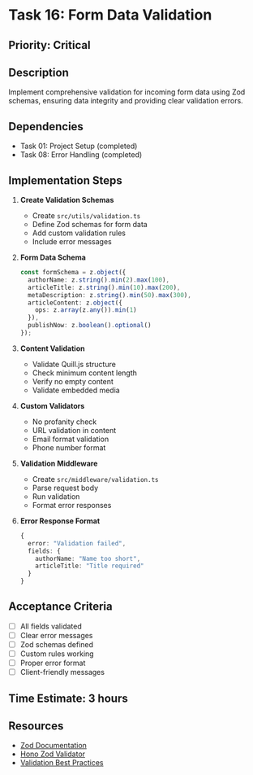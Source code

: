 # Task 16: Form Data Validation

## Priority: Critical

## Description
Implement comprehensive validation for incoming form data using Zod schemas, ensuring data integrity and providing clear validation errors.

## Dependencies
- Task 01: Project Setup (completed)
- Task 08: Error Handling (completed)

## Implementation Steps

1. **Create Validation Schemas**
   - Create `src/utils/validation.ts`
   - Define Zod schemas for form data
   - Add custom validation rules
   - Include error messages

2. **Form Data Schema**
   ```typescript
   const formSchema = z.object({
     authorName: z.string().min(2).max(100),
     articleTitle: z.string().min(10).max(200),
     metaDescription: z.string().min(50).max(300),
     articleContent: z.object({
       ops: z.array(z.any()).min(1)
     }),
     publishNow: z.boolean().optional()
   });
   ```

3. **Content Validation**
   - Validate Quill.js structure
   - Check minimum content length
   - Verify no empty content
   - Validate embedded media

4. **Custom Validators**
   - No profanity check
   - URL validation in content
   - Email format validation
   - Phone number format

5. **Validation Middleware**
   - Create `src/middleware/validation.ts`
   - Parse request body
   - Run validation
   - Format error responses

6. **Error Response Format**
   ```typescript
   {
     error: "Validation failed",
     fields: {
       authorName: "Name too short",
       articleTitle: "Title required"
     }
   }
   ```

## Acceptance Criteria
- [ ] All fields validated
- [ ] Clear error messages
- [ ] Zod schemas defined
- [ ] Custom rules working
- [ ] Proper error format
- [ ] Client-friendly messages

## Time Estimate: 3 hours

## Resources
- [Zod Documentation](https://zod.dev/)
- [Hono Zod Validator](https://hono.dev/middleware/zod-validator)
- [Validation Best Practices](https://www.sitepoint.com/javascript-form-validation-best-practices/)